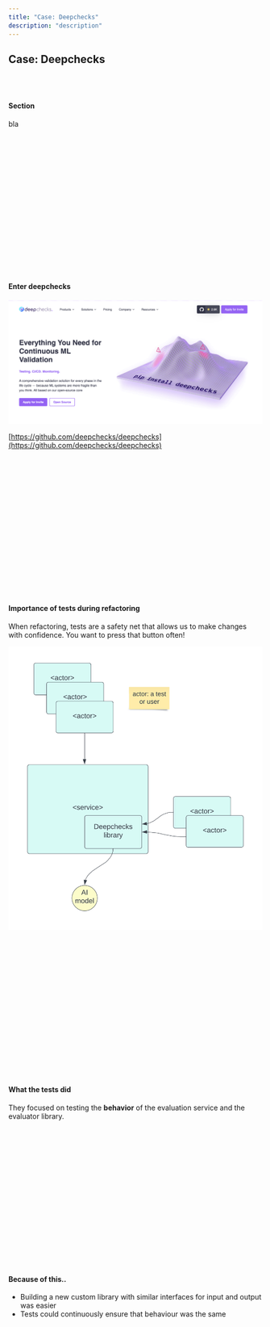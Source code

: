 ```yaml
---
title: "Case: Deepchecks"
description: "description"
---
```


## Case: Deepchecks

<br />
<br />

#### **Section**

bla

<br />
<br />
<br />
<br />
<br />
<br />
<br />
<br />
<br />
<br />
<br />
<br />
<br />
<br />
<br />
<br />

#### **Enter deepchecks**

![](./images/deepchecks.png)

[https://github.com/deepchecks/deepchecks](https://github.com/deepchecks/deepchecks)

<br />
<br />
<br />
<br />
<br />
<br />
<br />
<br />
<br />
<br />
<br />
<br />
<br />
<br />
<br />
<br />

#### **Importance of tests during refactoring**

When refactoring, tests are a safety net that allows us to make changes with confidence. You want to press that button often!

![](./images/deepchecks-premise.png)

<br />
<br />
<br />
<br />
<br />
<br />
<br />
<br />
<br />
<br />
<br />
<br />
<br />
<br />
<br />
<br />

#### **What the tests did**

They focused on testing the **behavior** of the evaluation service and the evaluator library.

<br />
<br />
<br />
<br />
<br />
<br />
<br />
<br />
<br />
<br />
<br />
<br />
<br />
<br />
<br />
<br />

#### **Because of this..**

- Building a new custom library with similar interfaces for input and output was easier
- Tests could continuously ensure that behaviour was the same

<br />
<br />
<br />
<br />
<br />
<br />
<br />
<br />
<br />
<br />
<br />
<br />
<br />
<br />
<br />
<br />
